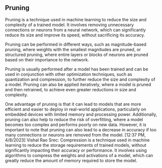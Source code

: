 ## Pruning

Pruning is a technique used in machine learning to reduce the size and complexity of a trained model. It involves removing unnecessary connections or neurons from a neural network, which can significantly reduce its size and improve its speed, without sacrificing its accuracy.

Pruning can be performed in different ways, such as magnitude-based pruning, where weights with the smallest magnitudes are pruned, or structured pruning, where entire layers or blocks of neurons are pruned based on their importance to the network.

Pruning is usually performed after a model has been trained and can be used in conjunction with other optimization techniques, such as quantization and compression, to further reduce the size and complexity of a model. Pruning can also be applied iteratively, where a model is pruned and then retrained, to achieve even greater reductions in size and complexity.

One advantage of pruning is that it can lead to models that are more efficient and easier to deploy in real-world applications, particularly on embedded devices with limited memory and processing power. Additionally, pruning can also help to reduce the risk of overfitting, where a model becomes too complex and performs poorly on new data. However, it is important to note that pruning can also lead to a decrease in accuracy if too many connections or neurons are removed from the model.
[12:37 PM, 4/8/2023] Vishal Rao Srec: Compression is a technique used in machine learning to reduce the storage requirements of trained models, without significantly impacting their accuracy or performance. It involves using algorithms to compress the weights and activations of a model, which can greatly reduce the amount of memory required to store the model.
